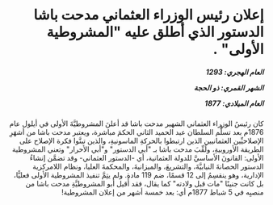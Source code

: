 <h1 dir="rtl">إعلان رئيس الوزراء العثماني مدحت باشا الدستور الذي أطلق عليه "المشروطية الأولى"  .</h1>

<h5 dir="rtl">العام الهجري:  1293

الشهر القمري: ذو الحجة

العام الميلادي: 1877</h5>

<p dir="rtl">كان رئيسُ الوزراء العثماني الشهير مدحت باشا قد أعلنَ المشروطيَّةَ الأولى في أيلول عام 1876م بعد تسلُّم السلطان عبد الحميد الثاني الحكمَ مباشرة، ويعتبر مدحت باشا من أشهَرِ الإصلاحيِّين العثمانيين الذين ارتبطوا بالحركةِ الماسونيةِ، والذين تبنَّوا فكرة الإصلاح على الطريقة الأوروبيةِ، ولُقِّبَ مدحت باشا بـ "أبي الدستور" و"أبي الأحرار" وتعني المشروطية الأولى: القانونَ الأساسيَّ للدولة العثمانية، أي -الدستور العثماني- وقد تضمَّن إنشاءُ الدستور الحصانةَ النيابيَّةَ، والتشريعَ، والميزانيةَ، والمحكمةَ العليا، ونظام اللامركزية الإدارية، وهو ينقسِمُ إلى 12 قسمًا، ضم 119 مادة. ولم يتِمَّ تنفيذ المشروطية الأولى فعليًّا، بل كانت جنينًا "مات قبل ولادته" كما يقال، فقد أُقيل أبو المشروطيَّةِ مدحت باشا من منصبِه في 5 شباط 1877م أي: بعد خمسة أشهر من إعلان المشروطية!</p></br>
